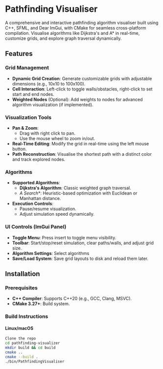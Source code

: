 # Pathfinding Visualiser

A comprehensive and interactive pathfinding algorithm visualiser built using C++, SFML, and Dear ImGui, with CMake for seamless cross-platform compilation. Visualise algorithms like Dijkstra's and A* in real-time, customize grids, and explore graph traversal dynamically.

## Features

### Grid Management
- **Dynamic Grid Creation**: Generate customizable grids with adjustable dimensions (e.g., 10x10 to 100x100).
- **Cell Interaction**: Left-click to toggle walls/obstacles, right-click to set start and end nodes.
- **Weighted Nodes** (Optional): Add weights to nodes for advanced algorithm visualization (if implemented).

### Visualization Tools
- **Pan & Zoom**: 
  - Drag with right click to pan.
  - Use the mouse wheel to zoom in/out.
- **Real-Time Editing**: Modify the grid in real-time using the left mouse button.
- **Path Reconstruction**: Visualise the shortest path with a distinct color and track explored nodes.

### Algorithms
- **Supported Algorithms**:
  - **Dijkstra's Algorithm**: Classic weighted graph traversal.
  - **A* Search**: Heuristic-based optimization with Euclidean or Manhattan distance.
- **Execution Controls**: 
  - Pause/resume visualization.
  - Adjust simulation speed dynamically.

### UI Controls (ImGui Panel)
- **Toggle Menu**: Press insert to toggle menu visibility.
- **Toolbar**: Start/stop/reset simulation, clear paths/walls, and adjust grid size.
- **Algorithm Settings**: Select algorithms
- **Save/Load System**: Save grid layouts to disk and reload them later.

## Installation

### Prerequisites
- **C++ Compiler**: Supports C++20 (e.g., GCC, Clang, MSVC).
- **CMake 3.27+**: Build system.

### Build Instructions

#### Linux/macOS
```bash
Clone the repo
cd pathfinding-visualizer
mkdir build && cd build
cmake ..
cmake --build .
./bin/PathfindingVisualiser
```
